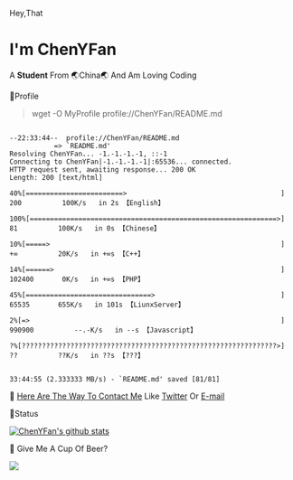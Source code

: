 Hey,That
# I'm ChenYFan

A **Student** From 🌏China🌏 And Am Loving Coding

📄Profile

> wget -O MyProfile profile://ChenYFan/README.md

```

--22:33:44--  profile://ChenYFan/README.md
           => `README.md'
Resolving ChenYFan... -1.-1.-1.-1, ::-1
Connecting to ChenYFan|-1.-1.-1.-1|:65536... connected.
HTTP request sent, awaiting response... 200 OK
Length: 200 [text/html]

40%[========================>                                      ] 200          100K/s   in 2s 【English】

100%[=============================================================>] 81          100K/s   in 0s 【Chinese】

10%[=====>                                                         ] +∞          20K/s   in +∞s 【C++】

14%[======>                                                        ] 102400       0K/s   in +∞s 【PHP】

45%[===============================>                               ] 65535       655K/s   in 101s 【LiunxServer】

2%[=>                                                              ] 990900          --.-K/s   in --s 【Javascript】

?%[???????????????????????????????????????????????????????????????>] ??          ??K/s   in ??s 【???】


33:44:55 (2.333333 MB/s) - `README.md' saved [81/81]

```

💬 [Here Are The Way To Contact Me](https://cyfan.top/contact.html)
Like [Twitter](https://twitter.com/ChenYF_OHHH) Or [E-mail](mailto:chenyf@cyfan.top)

🐷Status

[![ChenYFan's github stats](https://github-readme-stats.vercel.app/api/?username=ChenYFan&show_icons=true&title_color=fff&icon_color=79ff97&text_color=9f9f9f&bg_color=151515)](https://github.com/anuraghazra/github-readme-stats)

🍻 Give Me A Cup Of Beer?

![](https://img.cyfan.top/pic/AP.jpg)
